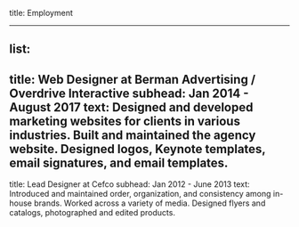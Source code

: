 title: Employment

----

list:
-
  title: Web Designer at Berman Advertising / Overdrive Interactive
  subhead: Jan 2014 - August 2017
  text: Designed and developed marketing websites for clients in various industries. Built and maintained the agency website. Designed logos, Keynote templates, email signatures, and email templates.
-
  title: Lead Designer at Cefco
  subhead: Jan 2012 - June 2013
  text: Introduced and maintained order, organization, and consistency among in-house brands. Worked across a variety of media. Designed flyers and catalogs, photographed and edited products.
